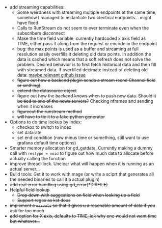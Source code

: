 - add streaming capabilities:
    - Some weirdness with streaming multiple endpoints at the same time, somehow I managed to instantiate two identical endpoints... might have fixed
    - Calls to RunStream do not seem to ever terminate even when the subscribers disconnect
    - Make the time field variable, currently hardcoded x axis field as TIME, either pass it along from the request or encode in the endpoint
    - bug: the max points is used as a buffer and streaming at full resolution easily overfills it deleting old data points. In addition the data is cached which means that a soft refresh does not solve the problem. Desired behavior is to first fetch historical data and then fill with streamed data. If overfilled decimate instead of deleting old data: [maybe relevant github issue](https://github.com/grafana/grafana/issues/43286)
    - ~~figure out how a backend plugin sends a stream (send Channel field or smthing)~~
    - ~~extend the datasource object~~
    - ~~figure out how the backend knows when to push new data. Should it be tied to one of the news servers?~~ Checking nframes and sending when it increases
    - ~~figureout the runstream method~~
    - ~~will have to tie it to a fake python generator~~
- Options to do time lookup by index:
    - checkox to switch to index
    - set datarate
    - set end condition (now minus time or something, still want to use grafana default time options)
- Smarter memory allocation for gd_getdata. Currently making a dummy call with `restype = void` to figure out how much data to allocate before actually calling the function 
- improve thread-lock. Unclear what will happen when it is running as an actual server...
- Build tools: Get it to work with mage (or write a sciprt that generates all the needed binaries to call it a actual plugin)
- ~~add real error handling using gd_error(*DIRFILE)~~
- ~~Helpful field lookup~~
    - ~~Drop down with suggestions on field when looking up a field~~
    - ~~Support regex as kst does~~
- ~~implement a `maxvals` so that it gives u a resonable amount of data if you ask for too much~~
- ~~add option for X axis, defaults to TIME, idk why one would not want time but whatever...~~